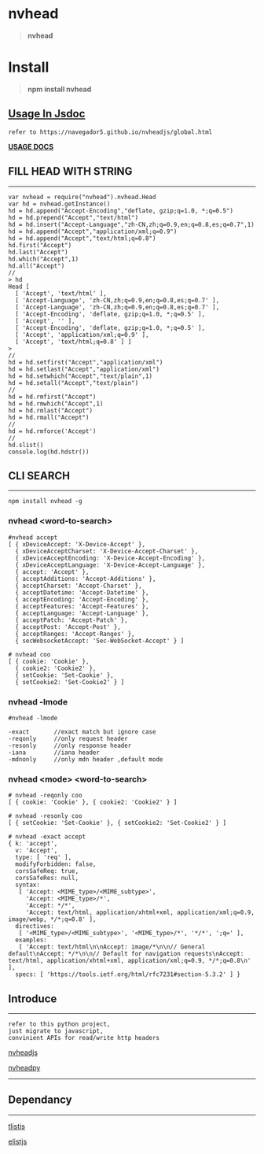 # nvhead
>__nvhead__

# Install

>__npm install nvhead__


## [Usage In Jsdoc](https://navegador5.github.io/nvheadjs/global.html#)

    refer to https://navegador5.github.io/nvheadjs/global.html

**[USAGE DOCS](https://navegador5.github.io/nvheadjs/global.html#)**


## FILL HEAD WITH STRING
------------------------

    var nvhead = require("nvhead").nvhead.Head
    var hd = nvhead.getInstance()
    hd = hd.append("Accept-Encoding","deflate, gzip;q=1.0, *;q=0.5")
    hd = hd.prepend("Accept","text/html")
    hd = hd.insert("Accept-Language","zh-CN,zh;q=0.9,en;q=0.8,es;q=0.7",1)
    hd = hd.append("Accept","application/xml;q=0.9")
    hd = hd.append("Accept","text/html;q=0.8")
    hd.first("Accept")
    hd.last("Accept")
    hd.which("Accept",1)
    hd.all("Accept")
    //
    > hd
    Head [
      [ 'Accept', 'text/html' ],
      [ 'Accept-Language', 'zh-CN,zh;q=0.9,en;q=0.8,es;q=0.7' ],
      [ 'Accept-Language', 'zh-CN,zh;q=0.9,en;q=0.8,es;q=0.7' ],
      [ 'Accept-Encoding', 'deflate, gzip;q=1.0, *;q=0.5' ],
      [ 'Accept', '' ],
      [ 'Accept-Encoding', 'deflate, gzip;q=1.0, *;q=0.5' ],
      [ 'Accept', 'application/xml;q=0.9' ],
      [ 'Accept', 'text/html;q=0.8' ] ]
    >
    //
    hd = hd.setfirst("Accept","application/xml")
    hd = hd.setlast("Accept","application/xml")
    hd = hd.setwhich("Accept","text/plain",1)
    hd = hd.setall("Accept","text/plain")
    //
    hd = hd.rmfirst("Accept")
    hd = hd.rmwhich("Accept",1)
    hd = hd.rmlast("Accept")
    hd = hd.rmall("Accept")
    //
    hd = hd.rmforce('Accept')
    //
    hd.slist()
    console.log(hd.hdstr())



## CLI SEARCH
-------------

    npm install nvhead -g

### nvhead \<word-to-search\>

    #nvhead accept
    [ { xDeviceAccept: 'X-Device-Accept' },
      { xDeviceAcceptCharset: 'X-Device-Accept-Charset' },
      { xDeviceAcceptEncoding: 'X-Device-Accept-Encoding' },
      { xDeviceAcceptLanguage: 'X-Device-Accept-Language' },
      { accept: 'Accept' },
      { acceptAdditions: 'Accept-Additions' },
      { acceptCharset: 'Accept-Charset' },
      { acceptDatetime: 'Accept-Datetime' },
      { acceptEncoding: 'Accept-Encoding' },
      { acceptFeatures: 'Accept-Features' },
      { acceptLanguage: 'Accept-Language' },
      { acceptPatch: 'Accept-Patch' },
      { acceptPost: 'Accept-Post' },
      { acceptRanges: 'Accept-Ranges' },
      { secWebsocketAccept: 'Sec-WebSocket-Accept' } ]

    # nvhead coo
    [ { cookie: 'Cookie' },
      { cookie2: 'Cookie2' },
      { setCookie: 'Set-Cookie' },
      { setCookie2: 'Set-Cookie2' } ]


### nvhead -lmode
    
    #nvhead -lmode
   
    -exact       //exact match but ignore case
    -reqonly     //only request header
    -resonly     //only response header
    -iana        //iana header
    -mdnonly     //only mdn header ,default mode


### nvhead \<mode\> \<word-to-search\>

    # nvhead -reqonly coo
    [ { cookie: 'Cookie' }, { cookie2: 'Cookie2' } ]

    # nvhead -resonly coo
    [ { setCookie: 'Set-Cookie' }, { setCookie2: 'Set-Cookie2' } ]

    # nvhead -exact accept
    { k: 'accept',
      v: 'Accept',
      type: [ 'req' ],
      modifyForbidden: false,
      corsSafeReq: true,
      corsSafeRes: null,
      syntax:
       [ 'Accept: <MIME_type>/<MIME_subtype>',
         'Accept: <MIME_type>/*',
         'Accept: */*',
         'Accept: text/html, application/xhtml+xml, application/xml;q=0.9, image/webp, */*;q=0.8' ],
      directives:
       [ '<MIME_type>/<MIME_subtype>', '<MIME_type>/*', '*/*', ';q=' ],
      examples:
       [ 'Accept: text/html\n\nAccept: image/*\n\n// General default\nAccept: */*\n\n// Default for navigation requests\nAccept: text/html, application/xhtml+xml, application/xml;q=0.9, */*;q=0.8\n' ],
      specs: [ 'https://tools.ietf.org/html/rfc7231#section-5.3.2' ] }


## Introduce
-------------
  
    refer to this python project,
    just migrate to javascript,
    convinient APIs for read/write http headers 

[nvheadjs](https://github.com/navegador5/nvheadjs)

[nvheadpy](https://github.com/ihgazni2/nvhead)

----------------------------------------------



## Dependancy
-------------

[tlistjs](https://github.com/navegador5/tlistjs)

[elistjs](https://github.com/ihgazni2/elistjs)
